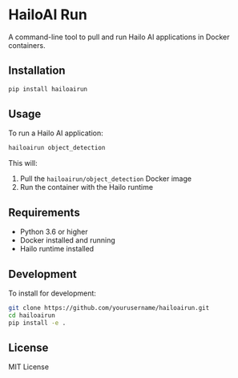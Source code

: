 # HailoAI Run

A command-line tool to pull and run Hailo AI applications in Docker containers.

## Installation

```bash
pip install hailoairun
```

## Usage

To run a Hailo AI application:

```bash
hailoairun object_detection
```

This will:
1. Pull the `hailoairun/object_detection` Docker image
2. Run the container with the Hailo runtime

## Requirements

- Python 3.6 or higher
- Docker installed and running
- Hailo runtime installed

## Development

To install for development:

```bash
git clone https://github.com/yourusername/hailoairun.git
cd hailoairun
pip install -e .
```

## License

MIT License 